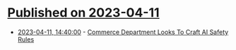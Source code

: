 # [Published on 2023-04-11](index.md)

* [2023-04-11, 14:40:00](https://news.slashdot.org/story/23/04/11/1428209/commerce-department-looks-to-craft-ai-safety-rules?utm_source=rss1.0mainlinkanon&utm_medium=feed) - [Commerce Department Looks To Craft AI Safety Rules](https://news.slashdot.org/story/23/04/11/1428209/commerce-department-looks-to-craft-ai-safety-rules?utm_source=rss1.0mainlinkanon&utm_medium=feed)
